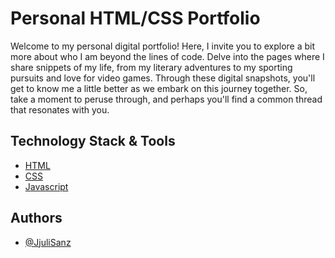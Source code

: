 
# Personal HTML/CSS Portfolio

Welcome to my personal digital portfolio! Here, I invite you to explore a bit more about who I am beyond the lines of code. Delve into the pages where I share snippets of my life, from my literary adventures to my sporting pursuits and love for video games. Through these digital snapshots, you'll get to know me a little better as we embark on this journey together. So, take a moment to peruse through, and perhaps you'll find a common thread that resonates with you.


## Technology Stack & Tools

 - [HTML](https://developer.mozilla.org/en-US/docs/Web/HTML)
 - [CSS](https://developer.mozilla.org/en-US/docs/Web/CSS)
 - [Javascript](https://developer.mozilla.org/en-US/docs/Web/JavaScript)


## Authors

- [@JjuliSanz ](https://github.com/JjuliSanz)

